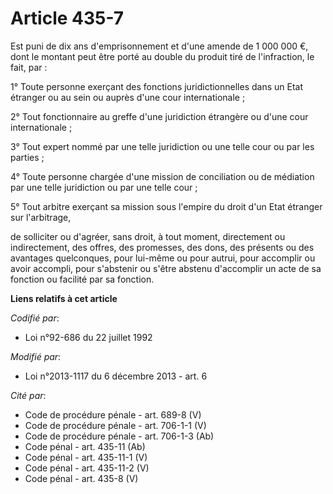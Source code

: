 # Article 435-7

Est puni de dix ans d'emprisonnement et      d'une amende de 1 000 000 €, dont le montant peut être porté au double du
produit tiré de l'infraction, le fait, par : 

1° Toute personne exerçant des fonctions juridictionnelles dans un Etat étranger ou au sein ou auprès d'une cour
internationale ; 

2° Tout fonctionnaire au greffe d'une juridiction étrangère ou d'une cour internationale ; 

3° Tout expert nommé par une telle juridiction ou une telle cour ou par les parties ; 

4° Toute personne chargée d'une mission de conciliation ou de médiation par une telle juridiction ou par une telle cour ; 

5° Tout arbitre exerçant sa mission sous l'empire du droit d'un Etat étranger sur l'arbitrage, 

de solliciter ou d'agréer, sans droit, à tout moment, directement ou indirectement, des offres, des promesses, des dons, des
présents ou des avantages quelconques, pour lui-même ou pour autrui, pour accomplir ou avoir accompli, pour s'abstenir ou
s'être abstenu d'accomplir un acte de sa fonction ou facilité par sa fonction.

**Liens relatifs à cet article**

_Codifié par_:

  - Loi n°92-686 du 22 juillet 1992

_Modifié par_:

  - Loi n°2013-1117 du 6 décembre 2013 - art. 6

_Cité par_:

  - Code de procédure pénale - art. 689-8 (V)
  - Code de procédure pénale - art. 706-1-1 (V)
  - Code de procédure pénale - art. 706-1-3 (Ab)
  - Code pénal - art. 435-11 (Ab)
  - Code pénal - art. 435-11-1 (V)
  - Code pénal - art. 435-11-2 (V)
  - Code pénal - art. 435-8 (V)
